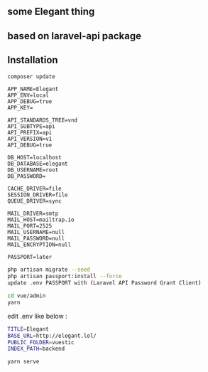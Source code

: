 ## some Elegant thing
## based on laravel-api package


## Installation

```bash
composer update
```

```
APP_NAME=Elegant
APP_ENV=local
APP_DEBUG=true
APP_KEY=

API_STANDARDS_TREE=vnd
API_SUBTYPE=api
API_PREFIX=api
API_VERSION=v1
API_DEBUG=true

DB_HOST=localhost
DB_DATABASE=elegant
DB_USERNAME=root
DB_PASSWORD=

CACHE_DRIVER=file
SESSION_DRIVER=file
QUEUE_DRIVER=sync

MAIL_DRIVER=smtp
MAIL_HOST=mailtrap.io
MAIL_PORT=2525
MAIL_USERNAME=null
MAIL_PASSWORD=null
MAIL_ENCRYPTION=null

PASSPORT=later

```

```bash
php artisan migrate --seed
php artisan passport:install --force
update .env PASSPORT with (Laravel API Password Grant Client)
```

```bash
cd vue/admin
yarn
```

edit .env like below :
```bash
TITLE=Elegant
BASE_URL=http://elegant.lol/
PUBLIC_FOLDER=vuestic
INDEX_PATH=backend
```

```bash
yarn serve
```
